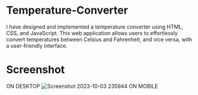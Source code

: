 # Temperature-Converter
I have designed and implemented a temperature converter using HTML, CSS, and JavaScript. This web application allows users to effortlessly convert temperatures between Celsius and Fahrenheit, and vice versa, with a user-friendly interface. 
# Screenshot

ON DESKTOP
![Screenshot 2023-10-03 235944](https://github.com/adityarj14/Temperature-Converter/assets/140752793/f56e5466-5bf2-4de2-875e-5f2059dfdeb8)
ON MOBILE
